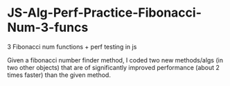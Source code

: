 # JS-Alg-Perf-Practice-Fibonacci-Num-3-funcs
3 Fibonacci num functions + perf testing in js

Given a fibonacci number finder method, I coded two new methods/algs (in two other objects)
that are of significantly improved performance (about 2 times faster) than the given method.
